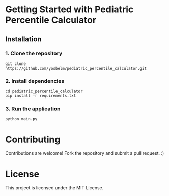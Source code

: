 # Getting Started with Pediatric Percentile Calculator

## Installation

### 1. Clone the repository
```
git clone https://github.com/yosbelm/pediatric_percentile_calculator.git
```
### 2. Install dependencies
```
cd pediatric_percentile_calculator
pip install -r requirements.txt
```

### 3. Run the application
```
python main.py
```
# Contributing
 Contributions are welcome! Fork the repository and submit a pull request. :)

# License
 This project is licensed under the MIT License.
